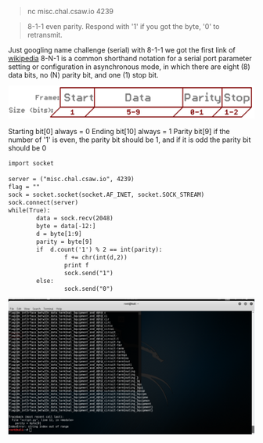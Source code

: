 >  nc misc.chal.csaw.io 4239

>  8-1-1 even parity. Respond with '1' if you got the byte, '0' to retransmit.



Just googling name challenge (serial) with 8-1-1 we got the first link of [wikipedia](https://en.wikipedia.org/wiki/8-N-1)
8-N-1 is a common shorthand notation for a serial port parameter setting or configuration in asynchronous mode, in which there are eight (8) data bits, no (N) parity bit, and one (1) stop bit.


![ss](https://github.com/rayenmessaoudi/Write-ups-CTF/blob/master/CSAW%202017/50d2066fce395fc43b000000.png)

Starting bit[0] always = 0
Ending bit[10] always = 1 
Parity bit[9] if the number of '1' is even, the parity bit should be 1, and if it is odd the parity bit should be 0 



```
import socket

server = ("misc.chal.csaw.io", 4239)
flag = "" 
sock = socket.socket(socket.AF_INET, socket.SOCK_STREAM)
sock.connect(server)
while(True): 
        data = sock.recv(2048) 
        byte = data[-12:]
        d = byte[1:9]
        parity = byte[9]
        if  d.count('1') % 2 == int(parity):
                f += chr(int(d,2))
                print f
                sock.send("1")
        else:
                sock.send("0")

```
![sss](https://raw.githubusercontent.com/rayenmessaoudi/Write-ups-CTF/master/CSAW%202017/Capture.PNG)
